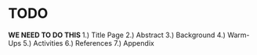 # TODO
<strong> WE NEED TO DO THIS </strong>
1.) Title Page
2.) Abstract
3.) Background 
4.) Warm-Ups
5.) Activities
6.) References
7.) Appendix
